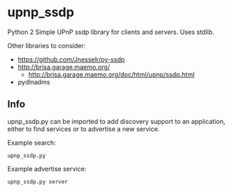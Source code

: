 # upnp_ssdp

Python 2 Simple UPnP ssdp library for clients and servers. Uses stdlib.

Other libraries to consider:

  * https://github.com/Jnesselr/py-ssdp
  * http://brisa.garage.maemo.org/
      * http://brisa.garage.maemo.org/doc/html/upnp/ssdp.html
  * pydlnadms

## Info

upnp_ssdp.py can be imported to add discovery support to  an application,
either to find services or to advertise a new service.

Example search:

    upnp_ssdp.py

Example advertise service:

    upnp_ssdp.py server
